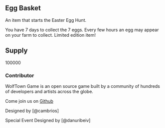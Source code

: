 ## Egg Basket

An item that starts the Easter Egg Hunt.

You have 7 days to collect the 7 eggs. Every few hours an egg may appear on your farm to collect. Limited edition item!

## Supply

100000

### Contributor

WolfTown Game is an open source game built by a community of hundreds of developers and artists across the globe.

Come join us on [Github](https://github.com/sunflower-land/sunflower-land)

Designed by [@cambrios]

Special Event Designed by [@danuribeiv]
